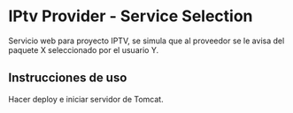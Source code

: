 # IPtv Provider - Service Selection
Servicio web para proyecto IPTV, se simula que al proveedor se le avisa del paquete X seleccionado por el usuario Y.

## Instrucciones de uso
Hacer deploy e iniciar servidor de Tomcat.
